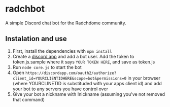 # radchbot
A simple Discord chat bot for the Radchdome community.
## Instalation and use
1. First, install the dependencies with `npm install`
2. Create a [discord app](https://discordapp.com/developers/applications/me) and add a bot user. Add the token to token.js.sample where it says `YOUR TOKEN HERE`, and save as token.js
3. Run `node core.js` to start the bot
4. Open `https://discordapp.com/oauth2/authorize?client_id=YOURCLIENTIDHERE&scope=bot&permissions=0` in your browser (where YOURCLINETID is substituded with your apps client id) and add your bot to any servers you have control over
5. Give your bot a nickname with !nickname (assuming you've not removed that command)
